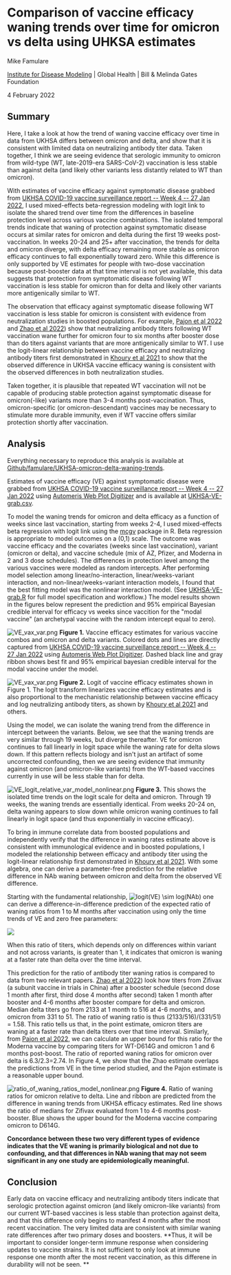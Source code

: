 # Comparison of vaccine efficacy waning trends over time for omicron vs delta using UHKSA estimates
Mike Famulare

[Institute for Disease Modeling](www.idmod.org) | Global Health | Bill \& Melinda Gates Foundation

4 February 2022

## Summary

Here, I take a look at how the trend of waning vaccine efficacy over time in data from UKHSA differs between omicron and delta, and show that it is consistent with limited data on neutralizing antibody titer data. Taken together, I think we are seeing evidence that serologic immunity to omicron from wild-type (WT, late-2019-era SARS-CoV-2) vaccination is less stable than against delta (and likely other variants less distantly related to WT than omicron).

With estimates of vaccine efficacy against symptomatic disease grabbed from [UKHSA COVID-19 vaccine surveillance report -- Week 4 -- 27 Jan 2022](https://assets.publishing.service.gov.uk/government/uploads/system/uploads/attachment_data/file/1050721/Vaccine-surveillance-report-week-4.pdf), I used mixed-effects beta-regression modeling with logit link to isolate the shared trend over time from the differences in baseline protection level across various vaccine combinations. The isolated temporal trends indicate that waning of protection against symptomatic disease occurs at similar rates for omicron and delta during the first 19 weeks post-vaccination. In weeks 20-24 and 25+ after vaccination, the trends for delta and omicron diverge, with delta efficacy remaining more stable as omicron efficacy continues to fall exponentially toward zero. While this difference is only supported by VE estimates for people with two-dose vaccination because post-booster data at that time interval is not yet available, this data suggests that protection from symptomatic disease following WT vaccination is less stable for omicron than for delta and likely other variants more antigenically similar to WT.  

The observation that efficacy against symptomatic disease following WT vaccination is less stable for omicron is consistent with evidence from neutralization studies in boosted populations. For example, [Pajon et al 2022](https://t.co/lBxMqBjWpL) and [Zhao et al 2022](https://t.co/mswdI6Lqxk)) show that neutralizing antibody titers following WT vaccination wane further for omicron four to six months after booster dose than do titers against variants that are more antigenically similar to WT. I use the logit-linear relationship between vaccine efficacy and neutralizing antibody titers first demonstrated in [Khoury et al 2021](https://www.nature.com/articles/s41591-021-01377-8) to show that the observed difference in UKHSA vaccine efficacy waning is consistent with the observed differences in both neutralization studies. 

Taken together, it is plausible that repeated WT vaccination will not be capable of producing stable protection against symptomatic disease for omicron(-like) variants more than 3-4 months post-vaccination.  Thus, omicron-specific (or omicron-descendant) vaccines may be necessary to stimulate more durable immunity, even if WT vaccine offers similar protection shortly after vaccination. 

## Analysis

Everything necessary to reproduce this analysis is available at [Github/famulare/UKHSA-omicron-delta-waning-trends](https://github.com/famulare/UKHSA-omicron-delta-waning-trends).

Estimates of vaccine efficacy (VE) against symptomatic disease were grabbed from [UKHSA COVID-19 vaccine surveillance report -- Week 4 -- 27 Jan 2022](https://assets.publishing.service.gov.uk/government/uploads/system/uploads/attachment_data/file/1050721/Vaccine-surveillance-report-week-4.pdf) using [Automeris Web Plot Digitizer](https://automeris.io/WebPlotDigitizer/) and is available at [UKHSA-VE-grab.csv](UKHSA-VE-grab.csv).

To model the waning trends for omicron and delta efficacy as a function of weeks since last vaccination, starting from weeks 2-4, I used mixed-effects beta regression with logit link using the [mcgv](https://rdrr.io/cran/mgcv/) package in R. Beta regression is appropriate to model outcomes on a (0,1) scale. The outcome was vaccine efficacy and the covariates (weeks since last vaccination), variant (omicron or delta), and vaccine schedule (mix of AZ, Pfizer, and Moderna in 2 and 3 dose schedules). The differences in protection level among the various vaccines were modeled as random intercepts. After performing model selection among linear/no-interaction, linear/weeks-variant interaction, and non-linear/weeks-variant interaction models, I found that the best fitting model was the nonlinear interaction model. (See [UKHSA-VE-grab.R](UKHSA-VE-grab.R) for full model specification and workflow.) The model results shown in the figures below represent the prediction and 95\% empirical Bayesian credible interval for efficacy vs weeks since vaccition for the "modal vaccine" (an archetypal vaccine with the random intercept equal to zero). 

![VE_vax_var.png](VE_vax_var_model_nonlinear.png)
**Figure 1.** Vaccine efficacy estimates for various vaccine combos and omicron and delta variants. Colored dots and lines are directly captured from [UKHSA COVID-19 vaccine surveillance report -- Week 4 -- 27 Jan 2022](https://assets.publishing.service.gov.uk/government/uploads/system/uploads/attachment_data/file/1050721/Vaccine-surveillance-report-week-4.pdf) using [Automeris Web Plot Digitizer](https://automeris.io/WebPlotDigitizer/). Dashed black line and gray ribbon shows best fit and 95\% empirical bayesian credible interval for the modal vaccine under the model.

![VE_vax_var.png](VE_logit_vax_var_model_nonlinear.png)
**Figure 2.** Logit of vaccine efficacy estimates shown in Figure 1. The logit transform linearizes vaccine efficacy estimates and is also proportional to the mechanistic relationship between vaccine efficacy and log neutralizing antibody titers, as shown by [Khoury et al 2021](https://www.nature.com/articles/s41591-021-01377-8) and others.

Using the model, we can isolate the waning trend from the difference in intercept between the variants. Below, we see that the waning trends are very similar through 19 weeks, but diverge thereafter. VE for omicron continues to fall linearly in logit space while the waning rate for delta slows down. If this pattern reflects biology and isn't just an artifact of some uncorrected confounding, then we are seeing evidence that immunity against omicron (and omicron-like variants) from the WT-based vaccines currently in use will be less stable than for delta. 

![VE_logit_relative_var_model_nonlinear.png](VE_logit_relative_var_model_nonlinear.png)
**Figure 3.** This shows the isolated time trends on the logit scale for delta and omicron. Through 19 weeks, the waning trends are essentially identical. From weeks 20-24 on, delta waning appears to slow down while omicron waning continues to fall linearly in logit space (and thus exponentially in vaccine efficacy). 

To bring in immune correlate data from boosted populations and independently verify that the difference in waning rates estimate above is consistent with immunological evidence and in boosted populations, I modeled the relationship between efficacy and antibody titer using the logit-linear relationship first demonstrated in [Khoury et al 2021](https://www.nature.com/articles/s41591-021-01377-8). With some algebra, one can derive a parameter-free prediction for the relative difference in NAb waning between omicron and delta from the observed VE difference. 

Starting with the fundamental relationship,
![logit(VE) \sim log(NAb)](https://latex.codecogs.com/svg.image?%5Ctextrm%7Blogit%7D(V%5C!E)&space;%5Csim&space;%5Clog(N%5C!Ab)) 
one can derive a difference-in-difference prediction of the expected ratio of waning ratios from 1 to M months after vaccination using only the time trends of VE and zero free parameters:

![](diff-in-diff.svg)

When this ratio of titers, which depends only on differences within variant and not across variants, is greater than 1, it indicates that omicron is waning at a faster rate than delta over the time interval. 

This prediction for the ratio of antibody titer waning ratios is compared to data from two relevant papers. [Zhao et al 2022](https://t.co/mswdI6Lqxk)) look how titers from Zifivax (a subunit vaccine in trials in China) after a booster schedule (second dose 1 month after first, third dose 4 months after second) taken 1 month after booster and 4-6 months after booster compare for delta and omicron.  Median delta titers go from 2133 at 1 month to 516 at 4-6 months, and omicron from 331 to 51.  The ratio of waning ratio is thus (2133/516)/(331/51) = 1.58. This ratio tells us that, in the point estimate, omicron titers are waning at a faster rate than delta titers over that time interval. Similarly, from [Pajon et al 2022](https://t.co/lBxMqBjWpL), we can calculate an upper bound for this ratio for the Moderna vaccine by comparing titers for WT-D614G and omicron 1 and 6 months post-boost. The ratio of reported waning ratios for omicron over delta is 6.3/2.3=2.74.  In Figure 4, we show that the Zhao estimate overlaps the predictions from VE in the time period studied, and the Pajon estimate is a reasonable upper bound.

![ratio_of_waning_ratios_model_nonlinear.png](ratio_of_waning_ratios_model_nonlinear.png)
**Figure 4.** Ratio of waning ratios for omicron relative to delta. Line and ribbon are predicted from the difference in waning trends from UKHSA efficacy estimates. Red line shows the ratio of medians for Zifivax evaluated from 1 to 4-6 months post-booster. Blue shows the upper bound for the Moderna vaccine comparing omicron to D614G.  

**Concordance between these two very different types of evidence indicates that the VE waning is primarily biological and not due to confounding, and that differences in NAb waning that may not seem significant in any one study are epidemiologically meaningful.**

## Conclusion

Early data on vaccine efficacy and neutralizing antibody titers indicate that serologic protection against omicron (and likely omicron-like variants) from our current WT-based vaccines is less stable than protection against delta, and that this difference only begins to manifest 4 months after the most recent vaccination. The very limited data are consistent with similar waning rate differences after two primary doses and boosters.  **Thus, it will be important to consider longer-term immune response when considering updates to vaccine strains. It is not sufficient to only look at immune response one month after the most recent vaccination, as this differene in durability will not be seen. **
